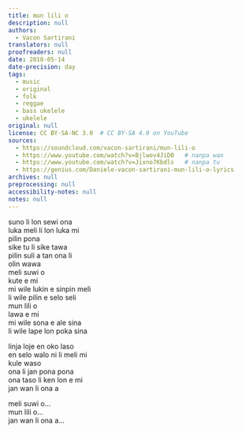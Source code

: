 ```yaml
---
title: mun lili o
description: null
authors:
  - Vacon Sartirani
translators: null
proofreaders: null
date: 2018-05-14
date-precision: day
tags:
  - music
  - original
  - folk
  - reggae
  - bass ukelele
  - ukelele
original: null
license: CC BY-SA-NC 3.0  # CC BY-SA 4.0 on YouTube
sources:
  - https://soundcloud.com/vacon-sartirani/mun-lili-o
  - https://www.youtube.com/watch?v=Bjlwov4JiD0   # nanpa wan
  - https://www.youtube.com/watch?v=Jixno7Kbdls   # nanpa tu
  - https://genius.com/Daniele-vacon-sartirani-mun-lili-o-lyrics
archives: null
preprocessing: null
accessibility-notes: null
notes: null
---
```


<!-- Music and lyrics: Vacon Sartirani
Vacon Sartirani: vocals, soprano ukulele, bass ukulele, keyboards, programming

***toki pona Lyrics:***
-->
suno li lon sewi ona  \
luka meli li lon luka mi  \
pilin pona  \
sike tu li sike tawa  \
pilin suli a tan ona li  \
olin wawa  \
meli suwi o  \
kute e mi  \
mi wile lukin e sinpin meli  \
li wile pilin e selo seli  \
mun lili o  \
lawa e mi  \
mi wile sona e ale sina  \
li wile lape lon poka sina

linja loje en oko laso  \
en selo walo ni li meli mi  \
kule waso  \
ona li jan pona pona  \
ona taso li ken lon e mi  \
jan wan li ona a

meli suwi o…  \
mun lili o…  \
jan wan li ona a…

<!-- 
English translation:***

The sun is in its sky
a woman's hand in my hand
feeling good.
The bicycle rolls on
feeling so great because that's
strong love.

Oh sweet woman
listen to me
I want to see a woman's face
and feel the burning skin.
Oh little star
lead me
I want to know everything about you
and sleep by your side.

Red hair, blue eye,
white skin, that's my woman
a bird's colors.
She's a good friend
only she can make me real
really she's the only one.

Oh sweet woman
listen to me
I want to see a woman's face
and feel the burning skin.
Oh little star
lead me
I want to know everything about you
and sleep by your side.

Oh sweet woman...
Oh little star...
Really she's the only one...
-->
